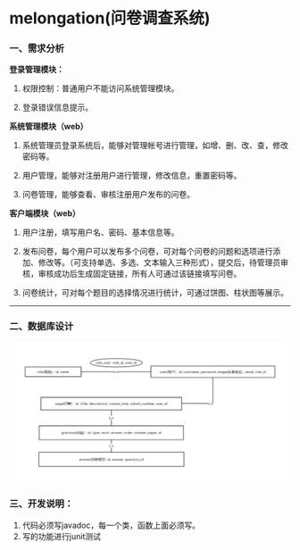 # melongation(问卷调查系统)

###  一、需求分析

**登录管理模块：**

1. 权限控制：普通用户不能访问系统管理模块。

2. 登录错误信息提示。

 

**系统管理模块（web）**

1. 系统管理员登录系统后，能够对管理帐号进行管理，如增、删、改、查，修改密码等。

2. 用户管理，能够对注册用户进行管理，修改信息，重置密码等。

3. 问卷管理，能够查看、审核注册用户发布的问卷。

 

**客户端模块（web）**

1. 用户注册，填写用户名、密码、基本信息等。

2. 发布问卷，每个用户可以发布多个问卷，可对每个问卷的问题和选项进行添加、修改等。（可支持单选、多选、文本输入三种形式），提交后，待管理员审核，审核成功后生成固定链接，所有人可通过该链接填写问卷。

3. 问卷统计，可对每个题目的选择情况进行统计，可通过饼图、柱状图等展示。

***

### 二、数据库设计

![](img\er.jpg)

### 三、开发说明：
1. 代码必须写javadoc，每一个类，函数上面必须写。
2. 写的功能进行junit测试



